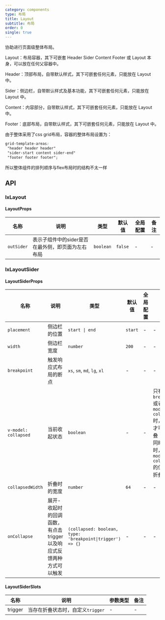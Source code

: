 ```yaml
---
category: components
type: 布局
title: Layout
subtitle: 布局
order: 0
single: true
---
```

协助进行页面级整体布局。

Layout：布局容器，其下可嵌套 Header Sider Content Footer 或 Layout 本身，可以放在任何父容器中。

Header：顶部布局，自带默认样式，其下可嵌套任何元素，只能放在 Layout 中。

Sider：侧边栏，自带默认样式及基本功能，其下可嵌套任何元素，只能放在 Layout 中。

Content：内容部分，自带默认样式，其下可嵌套任何元素，只能放在 Layout 中。

Footer：底部布局，自带默认样式，其下可嵌套任何元素，只能放在 Layout 中。

由于整体采用了css grid布局，容器的整体布局设置为：

``` css
grid-template-areas:  
 "header header header"
 "sider-start content sider-end"
 "footer footer footer";
```

所以整体组件的排列顺序与flex布局时的结构不太一样

## API

### IxLayout

#### LayoutProps

| 名称 | 说明 | 类型  | 默认值 | 全局配置 | 备注 |
| --- | --- | --- | --- | --- | --- |
| `outSider` | 表示子组件中的sider是否在最外侧，即页面为左右布局 | `boolean` | `false` | - | - |

### IxLayoutSider

#### LayoutSiderProps

| 名称 | 说明 | 类型  | 默认值 | 全局配置 | 备注 |
| --- | --- | --- | --- | --- | --- |
| `placement` | 侧边栏的位置 | `start \| end` | `start` | - | - |
| `width` | 侧边栏宽度 | `number` | `200` | - |  - |
| `breakpoint` | 触发响应式布局的断点 | `xs`, `sm`, `md`, `lg`, `xl` | - | - |  - |
| `v-model: collapsed` | 当前收起状态 | `boolean` | - | - |  只有设置了`breakpoint`或者`v-model: collapsed`时，侧边栏才可以折叠；当两者同时存在时，以`v-model: collapsed`的值为默认折叠状态 |
| `collapsedWidth` | 折叠时的宽度 | `number` | `64` | - |  - |
| `onCollapse` | 展开-收起时的回调函数，有点击 trigger 以及响应式反馈两种方式可以触发 | `(collapsed: boolean, type: 'breakpoint\|trigger') => {}` | - | - |  - |

#### LayoutSiderSlots

| 名称 | 说明 | 参数类型 | 备注 |
| --- | --- | --- | --- |
| trigger | 当存在折叠状态时，自定义`trigger` | - | - |
